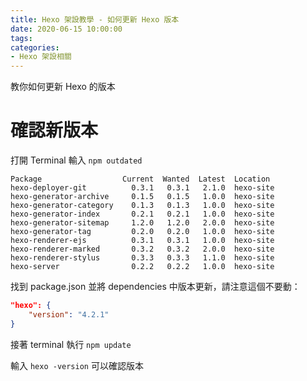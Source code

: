 ```yaml
---
title: Hexo 架設教學 - 如何更新 Hexo 版本
date: 2020-06-15 10:00:00
tags:
categories:
- Hexo 架設相關
---
```

教你如何更新 Hexo 的版本
<!--more-->
# 確認新版本
打開 Terminal 輸入 `npm outdated`
```
Package                  Current  Wanted  Latest  Location
hexo-deployer-git          0.3.1   0.3.1   2.1.0  hexo-site
hexo-generator-archive     0.1.5   0.1.5   1.0.0  hexo-site
hexo-generator-category    0.1.3   0.1.3   1.0.0  hexo-site
hexo-generator-index       0.2.1   0.2.1   1.0.0  hexo-site
hexo-generator-sitemap     1.2.0   1.2.0   2.0.0  hexo-site
hexo-generator-tag         0.2.0   0.2.0   1.0.0  hexo-site
hexo-renderer-ejs          0.3.1   0.3.1   1.0.0  hexo-site
hexo-renderer-marked       0.3.2   0.3.2   2.0.0  hexo-site
hexo-renderer-stylus       0.3.3   0.3.3   1.1.0  hexo-site
hexo-server                0.2.2   0.2.2   1.0.0  hexo-site
```

找到 package.json 並將 dependencies 中版本更新，請注意這個不要動：
```json
"hexo": {
    "version": "4.2.1"
}
```

接著 terminal 執行 `npm update`

輸入 `hexo -version` 可以確認版本